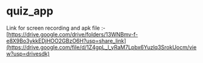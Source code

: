 # quiz_app
Link for screen recording and apk file :-
[https://drive.google.com/drive/folders/13WNBmv-f-e8X9Bo3ykkEDjHOO2GBzO6H?usp=share_link](https://drive.google.com/file/d/1Z4gpL_I_yRaM7Lpbx6Yuzlq3SrokUocm/view?usp=drivesdk)
